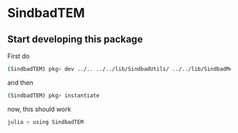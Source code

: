 # SindbadTEM

## Start developing this package

First do

```sh
(SindbadTEM) pkg> dev ../.. ../../lib/SindbadUtils/ ../../lib/SindbadMetrics/ ../../lib/SindbadSetup/
```
and then 

```sh
(SindbadTEM) pkg> instantiate
```

now, this should work

```sh
julia > using SindbadTEM
```